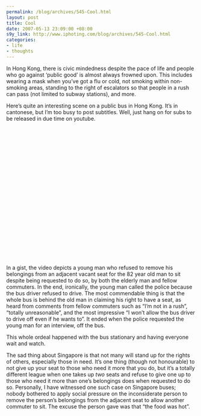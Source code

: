 ```yaml
--- 
permalink: /blog/archives/545-Cool.html
layout: post
title: Cool
date: 2007-05-13 23:09:00 +08:00
s9y_link: http://www.iphoting.com/blog/archives/545-Cool.html
categories: 
- life
- thoughts
---
```

<p class="whiteline"><p>In Hong Kong, there is civic mindedness despite the pace of life and people who go against &#8216;public good&#8217; is almost always frowned upon. This includes wearing a mask when you&#8217;ve got a flu or cold, not smoking within non-smoking areas, standing to the right of escalators so that people in a rush can pass (not limited to subway stations), and more.</p>
</p><p class="whiteline"><p>Here&#8217;s quite an interesting scene on a public bus in Hong Kong. It&#8217;s in cantonese, but I&#8217;m too busy to post subtitles. Well, just hang on for subs to be released in due time on youtube.</p>
</p><p class="break"><p><object width="425" height="350"><param name="movie" value="http://www.youtube.com/v/v0vwAcE7Rd0"></param><param name="wmode" value="transparent"></param><embed src="http://www.youtube.com/v/v0vwAcE7Rd0" type="application/x-shockwave-flash" wmode="transparent" width="425" height="350"></embed></object></p><p class="whiteline">In a gist, the video depicts a young man who refused to remove his belongings from an adjacent vacant seat for the 82 year old man to sit despite being requested to do so, by both the elderly man and fellow commuters. In the end, ironically, the young man called the police because the bus driver refused to drive. The most commendable thing is that the whole bus is behind the old man in claiming his right to have a seat, as heard from comments from fellow commuters such as &#8220;I&#8217;m not in a rush&#8221;, &#8220;totally unreasonable&#8221;, and the most impressive &#8220;I won&#8217;t allow the bus driver to drive off even if he wants to&#8221;. It ended when the police requested the young man for an interview, off the bus.</p>
</p><p class="whiteline"><p>This whole ordeal happened with the bus stationary and having everyone wait and watch.</p>
</p><p class="break"><p>The sad thing about Singapore is that not many will stand up for the rights of others, especially those in need. It&#8217;s one thing (though not honourable) to not give up your seat to those who need it more that you do, but it&#8217;s a totally different league when one takes up <em>two</em> seats and refuse to give one up to those who need it more than one&#8217;s belongings does when requested to do so. Personally, I have witnessed one such case on Singapore buses; nobody bothered to apply social pressure on the inconsiderate person to remove the person&#8217;s belongings from the adjacent seat to allow another commuter to sit. The excuse the person gave was that &#8220;the food was hot&#8221;.</p></p>

